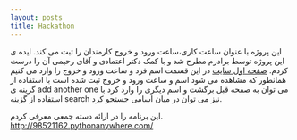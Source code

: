 ```yaml
---
layout: posts
title: Hackathon
---
```


این پروژه با عنوان ساعت کاری،ساعت ورود و خروج کارمندان را ثبت می کند.
ایده ی این پروژه توسط برادرم مطرح شد و با کمک دکتر اعتمادی و آقای رحیمی آن را درست کردم.
[صفحه اول سایت](/assets/images/hackathon1.png)
در این قسمت اسم فرد و ساعت ورود و خروج را وارد می کنیم
[](/assets/images/hackathon2.png)
همانطور که مشاهده می شود اسم و ساعت ورود و خروج ثبت شده است 
[](/assets/images/hackathon3.png)
با استفاده از گزینه ی add another one می توان به صفحه قبل برگشت و اسم دیگری را وارد کرد
با استفاده از گزینه search نیز می توان در میان اسامی جستجو کرد.
[](/assets/images/hackathon4.png)

این برنامه را در ارائه دسته جمعی معرفی کردم.
http://98521162.pythonanywhere.com/